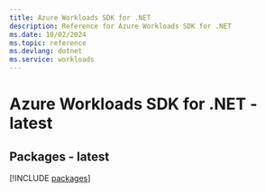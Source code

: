 ```yaml
---
title: Azure Workloads SDK for .NET
description: Reference for Azure Workloads SDK for .NET
ms.date: 10/02/2024
ms.topic: reference
ms.devlang: dotnet
ms.service: workloads
---
```

# Azure Workloads SDK for .NET - latest
## Packages - latest
[!INCLUDE [packages](workloads-index.md)]